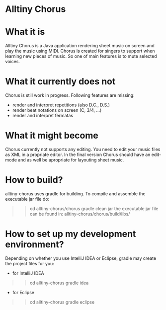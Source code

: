 Alltiny Chorus
==============

# What it is
Alltiny Chorus is a Java application rendering sheet music on screen and play the music using MIDI. Chorus is created for singers to support when learning new pieces of music. So one of main features is to mute selected voices.

# What it currently does not
Chorus is still work in progress. Following features are missing:
- render and interpret repetitions (also D.C., D.S.)
- render beat notations on screen (C, 3/4, ...)
- render and interpret fermatas

# What it might become
Chorus currently not supports any editing. You need to edit your music files as XML in a propriate editor. In the final version Chorus should have an edit-mode and as well be apropriate for layouting sheet music.

# How to build?
alltiny-chorus uses gradle for building. To compile and assemble the executable jar file do:
>>cd alltiny-chorus/chorus
>>gradle clean jar
the executable jar file can be found in:
>>alltiny-chorus/chorus/build/libs/

# How to set up my development environment?
Depending on whether you use IntelliJ IDEA or Eclipse, gradle may create the project files for you:
* for IntelliJ IDEA
>>cd alltiny-chorus
>>gradle idea
* for Eclipse
>>cd alltiny-chorus
>>gradle eclipse